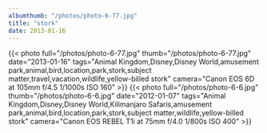 ```yaml
---
albumthumb: "/photos/photo-6-77.jpg"
title: "stork"
date: 2013-01-16
---
```

{{< photo full="/photos/photo-6-77.jpg" thumb="/photos/photo-6-77.jpg" date="2013-01-16" tags="Animal Kingdom,Disney,Disney World,amusement park,animal,bird,location,park,stork,subject matter,travel,vacation,wildlife,yellow-billed stork" camera="Canon EOS 6D at 105mm f/4.5 1/1000s ISO 160" >}}
{{< photo full="/photos/photo-6-6.jpg" thumb="/photos/photo-6-6.jpg" date="2012-01-07" tags="Animal Kingdom,Disney,Disney World,Kilimanjaro Safaris,amusement park,animal,bird,location,park,stork,subject matter,wildlife,yellow-billed stork" camera="Canon EOS REBEL T1i at 75mm f/4.0 1/800s ISO 400" >}}
